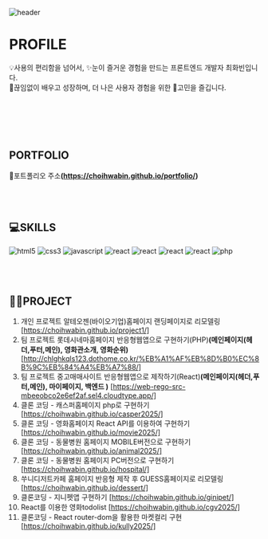 ![header](https://capsule-render.vercel.app/api?type=waving&color=auto&height=200&section=header&text=Frontend&fontSize=30)

 # PROFILE
💡사용의 편리함을 넘어서, ✨눈이 즐거운 경험을 만드는 프론트엔드 개발자 최화빈입니다.<br>
🔎끊임없이 배우고 성장하며, 더 나은 사용자 경험을 위한 🤔고민을 즐깁니다.
<br><br><br><br><br><br>
 
 ## PORTFOLIO
 📌포트폴리오 주소<strong>(https://choihwabin.github.io/portfolio/)</strong>
 <br><br><br><br>
 ## 💻SKILLS
  <img src="https://img.shields.io/badge/HTML5-orange?style=flat-square&logo=HTML5&logoColor=white" alt="html5" />&nbsp;<img src="https://img.shields.io/badge/CSS3-blue?style=flat-square&logo=CSS&logoColor=white" alt="css3" />&nbsp;<img src="https://img.shields.io/badge/javascript-yellow?style=flat-square&logo=javascript&logoColor=white" alt="javascript" />&nbsp;<img src="https://img.shields.io/badge/React-skyblue?style=flat-square&logo=React&logoColor=white" alt="react" />&nbsp;<img src="https://img.shields.io/badge/jQuery-blue?style=flat-square&logo=jQuery&logoColor=white" alt="react" />&nbsp;<img src="https://img.shields.io/badge/Figma-red?style=flat-square&logo=Figma&logoColor=white" alt="react" />&nbsp;<img src="https://img.shields.io/badge/Sass-pink?style=flat-square&logo=Sass&logoColor=white" alt="react" />&nbsp;<img src="https://img.shields.io/badge/php-purple?style=flat-square&logo=PHP&logoColor=white" alt="php" />
  <br><br><br><br>
 ## 👩‍💻PROJECT
 1. 개인 프로젝트 알테오젠(바이오기업)홈페이지 랜딩페이지로 리모델링 [https://choihwabin.github.io/project1/]<br>
 2. 팀 프로젝트 롯데시네마홈페이지 반응형웹앱으로 구현하기(PHP)<strong>(메인페이지(헤더,푸터,메인), 영화관소개, 영화순위)</strong> [http://chlghkqls123.dothome.co.kr/%EB%A1%AF%EB%8D%B0%EC%8B%9C%EB%84%A4%EB%A7%88/]<br>
 3. 팀 프로젝트 중고매매사이트 반응형웹앱으로 제작하기(React)<strong>(메인페이지(헤더,푸터,메인), 마이페이지, 백엔드 )</strong> [https://web-rego-src-mbeeobco2e6ef2af.sel4.cloudtype.app/]<br>
 4. 클론 코딩 - 캐스퍼홈페이지 php로 구현하기 [https://choihwabin.github.io/casper2025/]<br>
 5. 클론 코딩 - 영화홈페이지 React API를 이용하여 구현하기 [https://choihwabin.github.io/movie2025/]<br>
 6. 클론 코딩 - 동물병원 홈페이지 MOBILE버전으로 구현하기 [https://choihwabin.github.io/animal2025/]<br>
 7. 클론 코딩 - 동물병원 홈페이지 PC버전으로 구현하기 [https://choihwabin.github.io/hospital/]<br>
 8. 쑤니디저트카페 홈페이지 반응형 제작 후 GUESS홈페이지로 리모델링 [https://choihwabin.github.io/dessert/]<br>
 9. 클론코딩 - 지니펫앱 구현하기 [https://choihwabin.github.io/ginipet/]<br>
 10. React를 이용한 영화todolist [https://choihwabin.github.io/cgv2025/]<br>
 11. 클론코딩 - React router-dom을 활용한 마켓컬리 구현 [https://choihwabin.github.io/kully2025/]<br>


